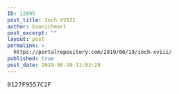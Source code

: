 ```yaml
---
ID: 12895
post_title: Ioch XVIII
author: bionicheart
post_excerpt: ""
layout: post
permalink: >
  https://portalrepository.com/2019/06/19/ioch-xviii/
published: true
post_date: 2019-06-19 11:03:28
---
```

<pre>0127F9557C2F</pre>